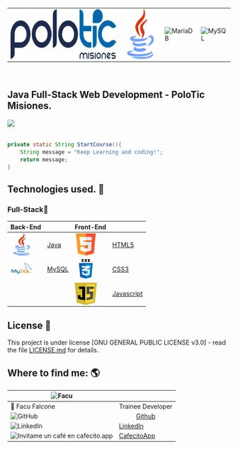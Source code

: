 <table>
  <tr>
    <td>
      <a href="https://polotic.misiones.gob.ar/" target="_blank"><img alt="PoloTic Misiones" src="https://github.com/caidevOficial/Logos/blob/master/Instituciones/polo_logo_2020.png" width="330px" height="112px" />
      </td>
      <td>
        <img alt="Java" src="https://github.com/caidevOficial/Logos/raw/master/Lenguajes/java.png" height="112px" />
      </td>
        <td>
          <img alt="MariaDB" src="https://camo.githubusercontent.com/c801bc4030f308500f29b695f0771ba313b3b2088c91d06152b5cc5a050e3127/68747470733a2f2f7777772e766563746f726c6f676f2e7a6f6e652f6c6f676f732f6d6172696164622f6d6172696164622d69636f6e2e737667" height="112px" />
      </td>
    <td>
      <img alt="MySQL" src="https://github.com/caidevOficial/Curriculum/raw/main/media/icons/mysql/mysql-original-wordmark.svg?raw=true" height="112px" />
      </td>
  </tr>
  </table>
  </br>

## Java Full-Stack Web Development - PoloTic Misiones.
<a href="https://github.com/caidevOficial/tp_laboratorio_1">
  <img align="center" src="https://github-readme-stats.vercel.app/api?username=caidevOficial&show_icons=true&theme=tokyonight&count_private=true" />
</a></br></br>

```java
private static String StartCourse(){
    String message = "Keep Learning and coding!";
    return message;
}
```

## Technologies used. 📌
### Full-Stack📌

|Back-End||Front-End||
|--------|----------|--------|----------|
|<img align="center" alt="Java 8" src="https://github.com/caidevOficial/Logos/blob/master/Lenguajes/java.png" width="50px" height="50px" />|<a href="https://www.oracle.com/technetwork/es/java/javase/downloads/index.html/">Java</a>|<!-- Java --><img align="center" alt="HTML5" src="https://github.com/caidevOficial/Logos/blob/master/Lenguajes/_html5.png" width="50px" height="50px" />|<a href="https://www.w3schools.com/html/">HTML5</a>|<!-- HTML5 -->
|<img align="center" alt="MySQL" src="https://github.com/caidevOficial/Logos/blob/master/Lenguajes/mysql_logo.svg" width="50px" height="50px" />|<a href="https://www.mysql.com/">MySQL</a>|<!-- MySQL --><img align="center" alt="CSS3" src="https://github.com/caidevOficial/Logos/blob/master/Lenguajes/css3.png" width="50px" height="50px" />|<a href="https://www.w3schools.com/css/">CSS3</a>|<!-- CSS3 -->
|||<img align="center" alt="Javascript" src="https://github.com/caidevOficial/Logos/blob/master/Lenguajes/logo-js.png" width="50px" height="50px" />|<a href="https://www.w3schools.com/js/">Javascript</a>|<!-- Javascript -->

    
## License 📄
This project is under license [GNU GENERAL PUBLIC LICENSE v3.0] - read the file [LICENSE.md](LICENSE) for details.

## Where to find me: 🌎
|<img class="circular" alt="Facu" src="https://avatars1.githubusercontent.com/u/12877139?s=400&u=d369ee24466653d9bbeeb9654930e3ff1c67b76a&v=4" width="80px" height="80px" />||
|------------|------------|
|🤴 Facu Falcone|Trainee Developer|
|<img alt="GitHub" src="https://img.shields.io/badge/GitHub-%2312100E.svg?&style=for-the-badge&logo=Github&logoColor=white" width="95px" height="30px" />|<center><a href="https://github.com/caidevOficial/">Github</a></center>|
|<img alt="LinkedIn" src="https://img.shields.io/badge/linkedin-%230077B5.svg?&style=for-the-badge&logo=linkedin&logoColor=white" width="95px" height="30px" />|<a href="https://www.linkedin.com/in/facundo-falcone/">LinkedIn</a>|
|<img alt='Invitame un café en cafecito.app' srcset='https://cdn.cafecito.app/imgs/buttons/button_5.png 1x, https://cdn.cafecito.app/imgs/buttons/button_5_2x.png 2x, https://cdn.cafecito.app/imgs/buttons/button_5_3.75x.png 3.75x' src='https://cdn.cafecito.app/imgs/buttons/button_5.png' width="95px" height="30px" />|<a href="https://cafecito.app/caidevoficial/">CafecitoApp</a>|

